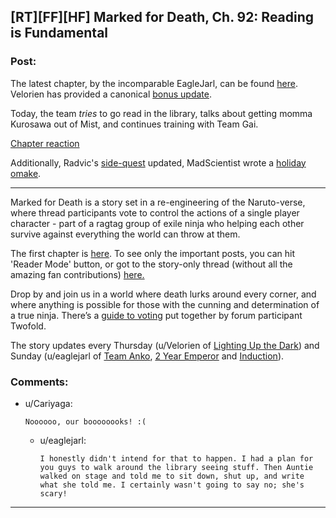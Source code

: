 ## [RT][FF][HF] Marked for Death, Ch. 92: Reading is Fundamental

### Post:

The latest chapter, by the incomparable EagleJarl, can be found [here](https://forums.sufficientvelocity.com/threads/marked-for-death-a-rational-naruto-quest.24481/page-1394#post-7540912). Velorien has provided a canonical [bonus update](https://forums.sufficientvelocity.com/threads/marked-for-death-a-rational-naruto-quest.24481/page-1393#post-7539648).

Today, the team *tries* to go read in the library, talks about getting momma Kurosawa out of Mist, and continues training with Team Gai.

[Chapter reaction](#s "grumblegrumble OPSEC, GOD FRIKKIN DAMMIT HAZOU grumblegrumble")

Additionally, Radvic's [side-quest](https://forums.sufficientvelocity.com/posts/7535892/) updated, MadScientist wrote a [holiday omake](https://forums.sufficientvelocity.com/threads/marked-for-death-a-rational-naruto-quest.24481/page-1393#post-7539652).

** **

Marked for Death is a story set in a re-engineering of the Naruto-verse, where thread participants vote to control the actions of a single player character - part of a ragtag group of exile ninja who helping each other survive against everything the world can throw at them.

The first chapter is [here](https://forums.sufficientvelocity.com/threads/marked-for-death-a-rational-naruto-quest.24481/). To see only the important posts, you can hit 'Reader Mode' button, or got to the story-only thread (without all the amazing fan contributions) [here.](https://forums.sufficientvelocity.com/posts/4993131/)

Drop by and join us in a world where death lurks around every corner, and where anything is possible for those with the cunning and determination of a true ninja. There’s a [guide to voting](https://forums.sufficientvelocity.com/posts/6283682/) put together by forum participant Twofold.

The story updates every Thursday (u/Velorien of [Lighting Up the Dark](https://www.fanfiction.net/s/9311012/1/Lighting-Up-the-Dark)) and Sunday (u/eaglejarl of [Team Anko](https://www.fanfiction.net/s/11087425/1/Team-Anko), [2 Year Emperor](https://www.reddit.com/r/rational/comments/3xe9fn/ffrt_the_two_year_emperor_is_back_and_free/) and [Induction](https://dl.dropboxusercontent.com/u/3294457/give_aways/Induction/chapter_001.html)).

### Comments:

- u/Cariyaga:
  ```
  Noooooo, our boooooooks! :(
  ```

  - u/eaglejarl:
    ```
    I honestly didn't intend for that to happen. I had a plan for you guys to walk around the library seeing stuff. Then Auntie walked on stage and told me to sit down, shut up, and write what she told me. I certainly wasn't going to say no; she's scary!
    ```

---

